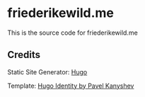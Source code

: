 # friederikewild.me
This is the source code for friederikewild.me

## Credits
Static Site Generator: [Hugo](https://gohugo.io/)

Template: [Hugo Identity by Pavel Kanyshev](https://themes.gohugo.io/hugo-identity-theme/) 
